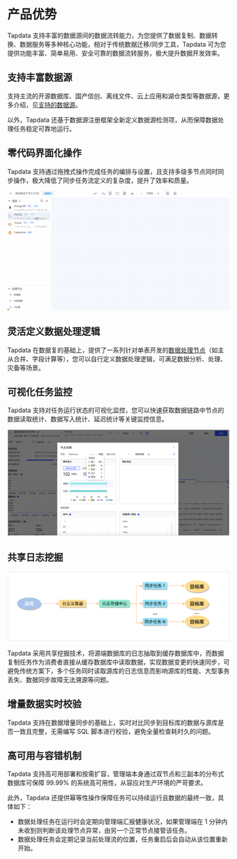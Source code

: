 # 产品优势

Tapdata 支持丰富的数据源间的数据流转能力，为您提供了数据复制、数据转换、数据服务等多种核心功能，相对于传统数据迁移/同步工具，Tapdata 可为您提供功能丰富、简单易用、安全可靠的数据流转服务，极大提升数据开发效率。

## 支持丰富数据源

支持主流的开源数据库、国产信创、离线文件、云上应用和湖仓类型等数据源，更多介绍，见[支持的数据源](supported-databases.md)。

以外，Tapdata 还基于数据源注册框架全新定义数据源检测项，从而保障数据处理任务稳定可靠地运行。

## 零代码界面化操作

Tapdata 支持通过拖拽式操作完成任务的编排与设置，且支持多级多节点同时同步操作，极大降低了同步任务流定义的复杂度，提升了效率和质量。

![界面操作](../images/drag_database_cn.gif)

## 灵活定义数据处理逻辑

Tapdata 在数据复的基础上，提供了一系列针对单表开发的[数据处理节点](../user-guide/data-pipeline/data-development/process-node.md)（如主从合并、字段计算等），您可以自行定义数据处理逻辑，可满足数据分析、处理、灾备等场景。

## 可视化任务监控

Tapdata 支持对任务运行状态的可视化监控，您可以快速获取数据链路中节点的数据读取统计、数据写入统计、延迟统计等关键监控信息。

![任务监控](../images/task_monitor.png)



## 共享日志挖掘

![共享挖掘流程](../images/share_mining_cn.png)

Tapdata 采用共享挖掘技术，将源端数据库的日志抽取到缓存数据库中，而数据复制任务作为消费者直接从缓存数据库中读取数据，实现数据变更的快速同步，可避免传统方案下，多个任务同时读取源库的日志信息而影响源库的性能、大型事务丢失、数据同步故障无法溯源等问题。

## 增量数据实时校验

Tapdata 支持在数据增量同步的基础上，实时对比同步到目标库的数据与源库是否一致且完整，无需编写 SQL 脚本进行校验，避免全量检查耗时久的问题。

## 高可用与容错机制

Tapdata 支持高可用部署和按需扩容，管理端本身通过双节点和三副本的分布式数据库可保障 99.99% 的系统高可用性，从容应对生产环境的严苛要求。

此外，Tapdata 还提供幂等性操作保障任务可以持续运行且数据的最终一致，具体如下：

- 数据处理任务在运行时会定期向管理端汇报健康状况，如果管理端在 1 分钟内未收到则判断该处理节点异常，由另一个正常节点接管该任务。
- 数据处理任务会定期记录当前处理流的位置，任务重启后会自动从该位置重新开始。